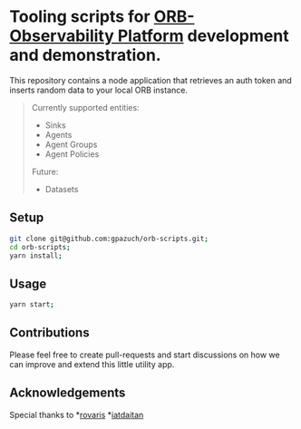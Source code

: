 # Tooling scripts for [ORB-Observability Platform](https://github.com/ns1labs/orb) development and demonstration.

This repository contains a node application that retrieves an auth token and inserts random data to your local ORB instance.

>Currently supported entities: 
>* Sinks
>* Agents
>* Agent Groups
>* Agent Policies
>
>Future:
>* Datasets


## Setup

```sh
git clone git@github.com:gpazuch/orb-scripts.git;
cd orb-scripts;
yarn install;
```

## Usage
```sh
yarn start;
```

## Contributions

Please feel free to create pull-requests and start discussions on how we can improve and extend this little utility app.


## Acknowledgements

Special thanks to
*[rovaris](https://github.com/rovaris) 
*[iatdaitan](https://github.com/iatdaitan)
